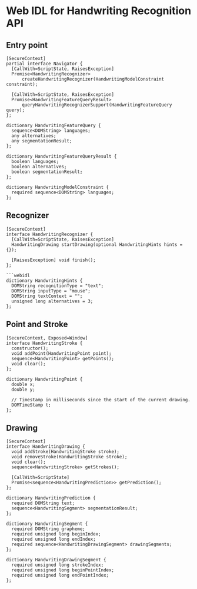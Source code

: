Web IDL for Handwriting Recognition API
===

## Entry point
```webidl
[SecureContext]
partial interface Navigator {
  [CallWith=ScriptState, RaisesException]
  Promise<HandwritingRecognizer>
      createHandwritingRecognizer(HandwritingModelConstraint constraint);

  [CallWith=ScriptState, RaisesException]
  Promise<HandwritingFeatureQueryResult>
      queryHandwritingRecognizerSupport(HandwritingFeatureQuery query);
};

dictionary HandwritingFeatureQuery {
  sequence<DOMString> languages;
  any alternatives;
  any segmentationResult;
};

dictionary HandwritingFeatureQueryResult {
  boolean languages;
  boolean alternatives;
  boolean segmentationResult;
};

dictionary HandwritingModelConstraint {
  required sequence<DOMString> languages;
};
```

## Recognizer
```webidl
[SecureContext]
interface HandwritingRecognizer {
  [CallWith=ScriptState, RaisesException]
  HandwritingDrawing startDrawing(optional HandwritingHints hints = {});

  [RaisesException] void finish();
};

```webidl
dictionary HandwritingHints {
  DOMString recognitionType = "text";
  DOMString inputType = "mouse";
  DOMString textContext = "";
  unsigned long alternatives = 3;
};
```

## Point and Stroke
```webidl
[SecureContext, Exposed=Window]
interface HandwritingStroke {
  constructor();
  void addPoint(HandwritingPoint point);
  sequence<HandwritingPoint> getPoints();
  void clear();
};

dictionary HandwritingPoint {
  double x;
  double y;

  // Timestamp in milliseconds since the start of the current drawing.
  DOMTimeStamp t;
};
```

## Drawing
```webidl
[SecureContext]
interface HandwritingDrawing {
  void addStroke(HandwritingStroke stroke);
  void removeStroke(HandwritingStroke stroke);
  void clear();
  sequence<HandwritingStroke> getStrokes();

  [CallWith=ScriptState]
  Promise<sequence<HandwritingPrediction>> getPrediction();
};

dictionary HandwritingPrediction {
  required DOMString text;
  sequence<HandwritingSegment> segmentationResult;
};

dictionary HandwritingSegment {
  required DOMString grapheme;
  required unsigned long beginIndex;
  required unsigned long endIndex;
  required sequence<HandwritingDrawingSegment> drawingSegments;
};

dictionary HandwritingDrawingSegment {
  required unsigned long strokeIndex;
  required unsigned long beginPointIndex;
  required unsigned long endPointIndex;
};
```
